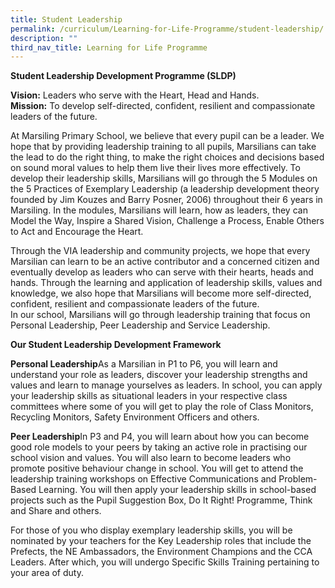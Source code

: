 ```yaml
---
title: Student Leadership
permalink: /curriculum/Learning-for-Life-Programme/student-leadership/
description: ""
third_nav_title: Learning for Life Programme
---
```

**Student Leadership Development Programme (SLDP)**

**Vision:** Leaders who serve with the Heart, Head and Hands.  
**Mission:** To develop self-directed, confident, resilient and compassionate leaders of the future.

At Marsiling Primary School, we believe that every pupil can be a leader. We hope that by providing leadership training to all pupils, Marsilians can take the lead to do the right thing, to make the right choices and decisions based on sound moral values to help them live their lives more effectively. To develop their leadership skills, Marsilians will go through the 5 Modules on the 5 Practices of Exemplary Leadership (a leadership development theory founded by Jim Kouzes and Barry Posner, 2006) throughout their 6 years in Marsiling. In the modules, Marsilians will learn, how as leaders, they can Model the Way, Inspire a Shared Vision, Challenge a Process, Enable Others to Act and Encourage the Heart.

Through the VIA leadership and community projects, we hope that every Marsilian can learn to be an active contributor and a concerned citizen and eventually develop as leaders who can serve with their hearts, heads and hands. Through the learning and application of leadership skills, values and knowledge, we also hope that Marsilians will become more self-directed, confident, resilient and compassionate leaders of the future.  
In our school, Marsilians will go through leadership training that focus on Personal Leadership, Peer Leadership and Service Leadership.

**Our Student Leadership Development Framework**




**Personal Leadership**As a Marsilian in P1 to P6, you will learn and understand your role as leaders, discover your leadership strengths and values and learn to manage yourselves as leaders. In school, you can apply your leadership skills as situational leaders in your respective class committees where some of you will get to play the role of Class Monitors, Recycling Monitors, Safety Environment Officers and others.

**Peer Leadership**In P3 and P4, you will learn about how you can become good role models to your peers by taking an active role in practising our school vision and values. You will also learn to become leaders who promote positive behaviour change in school. You will get to attend the leadership training workshops on Effective Communications and Problem-Based Learning. You will then apply your leadership skills in school-based projects such as the Pupil Suggestion Box, Do It Right! Programme, Think and Share and others.

For those of you who display exemplary leadership skills, you will be nominated by your teachers for the Key Leadership roles that include the Prefects, the NE Ambassadors, the Environment Champions and the CCA Leaders. After which, you will undergo Specific Skills Training pertaining to your area of duty.
